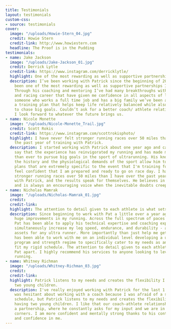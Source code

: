 ```yaml
---
title: Testimonials
layout: testimonials
custom-css:
- source: testimonials
cover:
  image: "/uploads/Howie-Stern_04.jpg"
  credit: Howie Stern
  credit-link: http://www.howiestern.com
  headline: The Proof is in the Pudding
testimonials:
- name: Jake Jackson
  image: "/uploads/Jake-Jackson_01.jpg"
  credit: Derrick Lytle
  credit-link: https://www.instagram.com/derricklytle/
  highlight: One of the most rewarding as well as supportive partnerships I’ve experienced.
  description: I’ve been working with Patrick since the beginning of 2020 and it’s
    been one of the most rewarding as well as supportive partnerships I’ve experienced.
    Through his coaching and mentoring I’ve had many breakthroughs with my running
    and racing career that have given me confidence in all aspects of life. Being
    someone who works a full time job and has a big family we’ve been able to structure
    a training plan that helps keep life relatively balanced while also allowing me
    to chase big goals. Couldn’t ask for a better coach/ athlete relationship and
    I look forward to whatever the future brings us.
- name: Nicole Monette
  image: "/uploads/Nicole-Monette_Trail.jpg"
  credit: Scott Rokis
  credit-link: https://www.instagram.com/scottrokisphoto/
  highlight: I have never felt stronger running races over 50 miles than I have over
    the past year of training with Patrick.
  description: I started working with Patrick about one year ago and can honestly
    say that the experience has reinvigorated my running and has made me more excited
    than ever to pursue big goals in the sport of ultrarunning. His knowledge of both
    the history and the physiological demands of the sport allow him to develop training
    plans that are extremely specific to the event that I'm training for and I always
    feel confident that I am prepared and ready to go on race day. I have never felt
    stronger running races over 50 miles than I have over the past year of training
    with Patrick, and the results speak for themselves. He believes in his athletes
    and is always an encouraging voice when the inevitable doubts creep in.
- name: Nicholas Mamrak
  image: "/uploads/Nicholas-Mamrak_01.jpg"
  credit: 
  credit-link: 
  highlight: The attention to detail given to each athlete is what sets Pat apart.
  description: Since beginning to work with Pat a little over a year ago I have seen
    huge improvements in my running. Across the full spectrum of paces and distances,
    Pat has been able to apply his technical expertise and coaching experience to
    simultaneously increase my leg speed, endurance, and durability - all critical
    assets for any ultra runner. More importantly than just help me get faster, Pat
    has been able to work with me on an individual level developing a unique training
    program and strength regime to specifically cater to my needs as an athlete and
    fit my rigid schedule. The attention to detail given to each athlete is what sets
    Pat apart. I highly recommend his services to anyone looking to level up their
    running.
- name: Whitney Richman
  image: "/uploads/Whitney-Richman_03.jpg"
  credit: 
  credit-link: 
  highlight: Patrick listens to my needs and creates the flexibility I need with having
    two young children.
  description: I've really enjoyed working with Patrick for the last 1 ½ years. I
    was hesitant about working with a coach because I was afraid of a strict training
    schedule, but Patrick listens to my needs and creates the flexibility I need with
    having two young children. I like that our coach-athlete relationship feels like
    a partnership, where he constantly asks for my input and we are in each other's
    corners. I am more confident and mentally strong thanks to his continued support
    and confidence in me.
---
```


